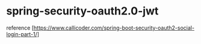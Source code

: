 # spring-security-oauth2.0-jwt

reference
[https://www.callicoder.com/spring-boot-security-oauth2-social-login-part-1/]
